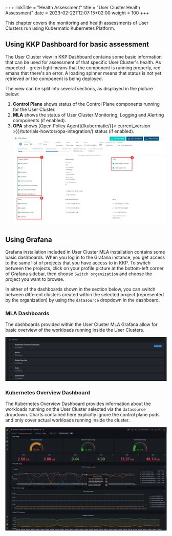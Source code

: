 +++
linkTitle = "Health Assessment"
title = "User Cluster Health Assessment"
date = 2023-02-22T12:07:15+02:00
weight = 100
+++

This chapter covers the monitoring and health assessments of User Clusters run using Kubermatic Kubernetes Platform.

## Using KKP Dashboard for basic assessment

The User Cluster view in KKP Dashboard contains some basic information that can be used for assessment of that specific User Cluster's health. As expected - green light means that the component is running properly, red emans that there's an error. A loading spinner means that status is not yet retrieved or the component is being deployed.

The view can be split into several sections, as displayed in the picture below:
1. **Control Plane** shows status of the Control Plane components running for the User Cluster.
2. **MLA** shows the status of User Cluster Monitoring, Logging and Alerting components (if enabled).
3. **OPA** shows [Open Policy Agent](/kubermatic/{{< current_version >}}/tutorials-howtos/opa-integration/) status (if enabled).
![Categories of Grafana dashboards](images/mla-kkp-dashboard.png?classes=shadow,border)

## Using Grafana

Grafana installation included in User Cluster MLA installation contains some basic dashboards. When you log in to the Grafana instance, you get access to the same list of projects that you have access to in KKP. To switch between the projects, click on your profile picture at the bottom-left corner of Grafana sidebar, then choose `Switch organization` and choose the project you want to browse.

In either of the dashboards shown in the section below, you can switch between different clusters created within the selected project (represented by the organization) by using the `datasource` dropdown in the dashboard.

### MLA Dashboards

The dashboards provided within the User Cluster MLA Grafana allow for basic overview of the workloads running inside the User Clusters.

![Categories of Grafana dashboards](images/mla-dashboards.png?classes=shadow,border)

### Kubernetes Overview Dashboard

The Kubernetes Overview Dashboard provides information about the workloads running on the User Cluster selected via the `datasource` dropdown. Charts contained here explicitly ignore the control plane pods and only cover actual workloads running inside the cluster.

![Categories of Grafana dashboards](images/mla-kubernetes-workloads.png?classes=shadow,border)

